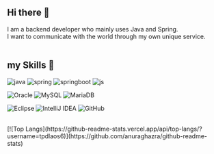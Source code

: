 ## Hi there 👋

I am a backend developer who mainly uses Java and Spring.<br>
I want to communicate with the world through my own unique service.
<br>
<br>


## my Skills 🤗
![java](https://img.shields.io/badge/java-007396?style=for-the-badge&logo=OpenJDK&logoColor=white)
![spring](https://img.shields.io/badge/Spring-6DB33F?style=for-the-badge&logo=spring&logoColor=white)
![springboot](https://img.shields.io/badge/springboot-6DB33F?style=for-the-badge&logo=springboot&logoColor=white)
![js](https://img.shields.io/badge/JavaScript-F7DF1E?style=for-the-badge&logo=JavaScript&logoColor=white)

![Oracle](https://img.shields.io/badge/Oracle-F80000?style=for-the-badge&logo=oracle&logoColor=white)
![MySQL](https://img.shields.io/badge/mysql-4479A1.svg?style=for-the-badge&logo=mysql&logoColor=white)
![MariaDB](https://img.shields.io/badge/MariaDB-003545?style=for-the-badge&logo=mariadb&logoColor=white)

![Eclipse](https://img.shields.io/badge/Eclipse-FE7A16.svg?style=for-the-badge&logo=Eclipse&logoColor=white)
![IntelliJ IDEA](https://img.shields.io/badge/IntelliJIDEA-000000.svg?style=for-the-badge&logo=intellij-idea&logoColor=white)
![GitHub](https://img.shields.io/badge/github-%23121011.svg?style=for-the-badge&logo=github&logoColor=white)

<br>
[![Top Langs](https://github-readme-stats.vercel.app/api/top-langs/?username=tpdlaos6)](https://github.com/anuraghazra/github-readme-stats)
